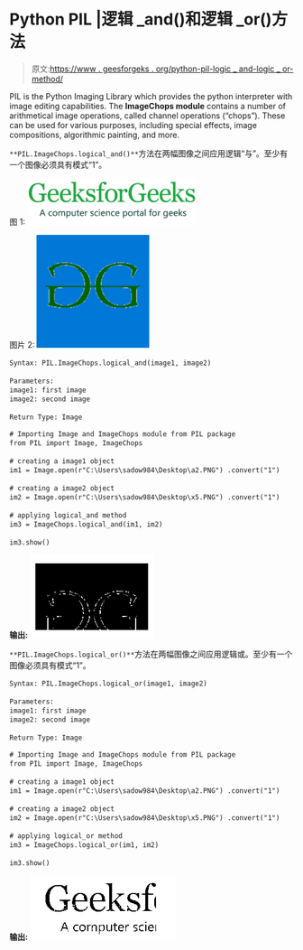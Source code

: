 # Python PIL |逻辑 _and()和逻辑 _or()方法

> 原文:[https://www . geesforgeks . org/python-pil-logic _ and-logic _ or-method/](https://www.geeksforgeeks.org/python-pil-logical_and-and-logical_or-method/)

PIL is the Python Imaging Library which provides the python interpreter with image editing capabilities. The **ImageChops module** contains a number of arithmetical image operations, called channel operations (“chops”). These can be used for various purposes, including special effects, image compositions, algorithmic painting, and more.

`**PIL.ImageChops.logical_and()**`方法在两幅图像之间应用逻辑“与”。至少有一个图像必须具有模式“1”。

图 1:
![](img/e3520aa82d89caaaac0dd429ffc95985.png)

图片 2:
![](img/06a49f4ddb7b8ca9692f4eee60572aa0.png)

```
Syntax: PIL.ImageChops.logical_and(image1, image2)

Parameters: 
image1: first image
image2: second image

Return Type: Image

```

```
# Importing Image and ImageChops module from PIL package  
from PIL import Image, ImageChops 

# creating a image1 object 
im1 = Image.open(r"C:\Users\sadow984\Desktop\a2.PNG") .convert("1")

# creating a image2 object 
im2 = Image.open(r"C:\Users\sadow984\Desktop\x5.PNG") .convert("1")

# applying logical_and method 
im3 = ImageChops.logical_and(im1, im2) 

im3.show() 
```

**输出:**
![](img/76fb517782834d3177ec8e7e87e99545.png)

`**PIL.ImageChops.logical_or()**`方法在两幅图像之间应用逻辑或。至少有一个图像必须具有模式“1”。

```
Syntax: PIL.ImageChops.logical_or(image1, image2)

Parameters: 
image1: first image
image2: second image

Return Type: Image

```

```
# Importing Image and ImageChops module from PIL package  
from PIL import Image, ImageChops 

# creating a image1 object 
im1 = Image.open(r"C:\Users\sadow984\Desktop\a2.PNG") .convert("1")

# creating a image2 object 
im2 = Image.open(r"C:\Users\sadow984\Desktop\x5.PNG") .convert("1")

# applying logical_or method 
im3 = ImageChops.logical_or(im1, im2) 

im3.show() 
```

**输出:**
![](img/30b205361eb355085f98d4f0a1c0292f.png)